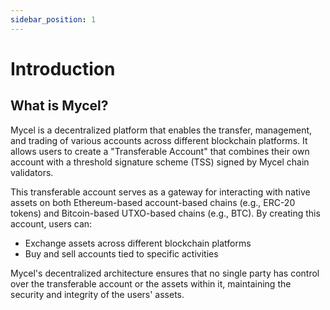 ```yaml
---
sidebar_position: 1
---
```


# Introduction

## What is Mycel?

Mycel is a decentralized platform that enables the transfer, management, and trading of various accounts across different blockchain platforms. It allows users to create a "Transferable Account" that combines their own account with a threshold signature scheme (TSS) signed by Mycel chain validators.

This transferable account serves as a gateway for interacting with native assets on both Ethereum-based account-based chains (e.g., ERC-20 tokens) and Bitcoin-based UTXO-based chains (e.g., BTC). By creating this account, users can:

- Exchange assets across different blockchain platforms
- Buy and sell accounts tied to specific activities

Mycel's decentralized architecture ensures that no single party has control over the transferable account or the assets within it, maintaining the security and integrity of the users' assets.
